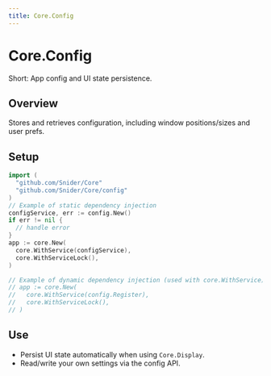 ```yaml
---
title: Core.Config
---
```


# Core.Config

Short: App config and UI state persistence.

## Overview
Stores and retrieves configuration, including window positions/sizes and user prefs.

## Setup
```go
import (
  "github.com/Snider/Core"
  "github.com/Snider/Core/config"
)
// Example of static dependency injection
configService, err := config.New()
if err != nil {
  // handle error
}
app := core.New(
  core.WithService(configService),
  core.WithServiceLock(),
)

// Example of dynamic dependency injection (used with core.WithService)
// app := core.New(
//   core.WithService(config.Register),
//   core.WithServiceLock(),
// )
```

## Use
- Persist UI state automatically when using `Core.Display`.
- Read/write your own settings via the config API.
